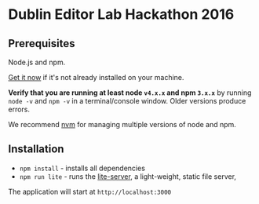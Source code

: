 # Dublin Editor Lab Hackathon 2016

## Prerequisites

Node.js and npm.

<a href="https://docs.npmjs.com/getting-started/installing-node" target="_blank" title="Installing Node.js and updating npm">
Get it now</a> if it's not already installed on your machine.

**Verify that you are running at least node `v4.x.x` and npm `3.x.x`**
by running `node -v` and `npm -v` in a terminal/console window.
Older versions produce errors.

We recommend [nvm](https://github.com/creationix/nvm) for managing multiple versions of node and npm.

## Installation

* `npm install` - installs all dependencies
* `npm run lite` - runs the [lite-server](https://www.npmjs.com/package/lite-server), a light-weight, static file server,

The application will start at `http://localhost:3000`
